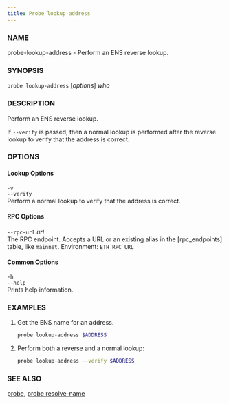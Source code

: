 ```yaml
---
title: Probe lookup-address
---
```


### NAME

probe-lookup-address - Perform an ENS reverse lookup.

### SYNOPSIS

`probe lookup-address` [*options*] _who_

### DESCRIPTION

Perform an ENS reverse lookup.

If `--verify` is passed, then a normal lookup is performed after the reverse lookup to verify that the address is correct.

### OPTIONS

#### Lookup Options

`-v`  
`--verify`  
Perform a normal lookup to verify that the address is correct.

#### RPC Options

`--rpc-url` _url_  
The RPC endpoint. Accepts a URL or an existing alias in the [rpc_endpoints] table, like `mainnet`.
Environment: `ETH_RPC_URL`

#### Common Options

`-h`  
`--help`  
Prints help information.

### EXAMPLES

1. Get the ENS name for an address.

   ```sh
   probe lookup-address $ADDRESS
   ```

2. Perform both a reverse and a normal lookup:
   ```sh
   probe lookup-address --verify $ADDRESS
   ```

### SEE ALSO

[probe](./probe.md), [probe resolve-name](./probe-resolve-name.md)
